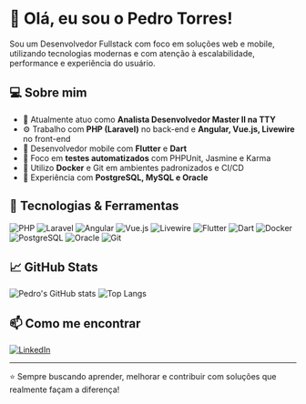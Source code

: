 # 👋 Olá, eu sou o Pedro Torres!

Sou um Desenvolvedor Fullstack com foco em soluções web e mobile, utilizando tecnologias modernas e com atenção à escalabilidade, performance e experiência do usuário.

## 💻 Sobre mim

- 🔭 Atualmente atuo como **Analista Desenvolvedor Master II na TTY**
- ⚙️ Trabalho com **PHP (Laravel)** no back-end e **Angular, Vue.js, Livewire** no front-end
- 📱 Desenvolvedor mobile com **Flutter** e **Dart**
- 🧪 Foco em **testes automatizados** com PHPUnit, Jasmine e Karma
- 🐳 Utilizo **Docker** e Git em ambientes padronizados e CI/CD
- 🧠 Experiência com **PostgreSQL, MySQL e Oracle**

## 🚀 Tecnologias & Ferramentas

![PHP](https://img.shields.io/badge/PHP-777BB4?style=for-the-badge&logo=php&logoColor=white)
![Laravel](https://img.shields.io/badge/Laravel-E74430?style=for-the-badge&logo=laravel&logoColor=white)
![Angular](https://img.shields.io/badge/Angular-DD0031?style=for-the-badge&logo=angular&logoColor=white)
![Vue.js](https://img.shields.io/badge/Vue.js-42B883?style=for-the-badge&logo=vue.js&logoColor=white)
![Livewire](https://img.shields.io/badge/Livewire-4E5D94?style=for-the-badge&logo=laravel&logoColor=white)
![Flutter](https://img.shields.io/badge/Flutter-02569B?style=for-the-badge&logo=flutter&logoColor=white)
![Dart](https://img.shields.io/badge/Dart-0175C2?style=for-the-badge&logo=dart&logoColor=white)
![Docker](https://img.shields.io/badge/Docker-2496ED?style=for-the-badge&logo=docker&logoColor=white)
![PostgreSQL](https://img.shields.io/badge/PostgreSQL-336791?style=for-the-badge&logo=postgresql&logoColor=white)
![Oracle](https://img.shields.io/badge/Oracle-F80000?style=for-the-badge&logo=oracle&logoColor=white)
![Git](https://img.shields.io/badge/Git-F05032?style=for-the-badge&logo=git&logoColor=white)

## 📈 GitHub Stats

![Pedro's GitHub stats](https://github-readme-stats.vercel.app/api?username=phesgot&show_icons=true&theme=radical)
![Top Langs](https://github-readme-stats.vercel.app/api/top-langs/?username=phesgot&layout=compact&theme=radical)

## 📫 Como me encontrar

[![LinkedIn](https://img.shields.io/badge/LinkedIn-0077B5?style=for-the-badge&logo=linkedin&logoColor=white)](https://www.linkedin.com/in/pedro-henrique-do-e-s-g-de-oliveira-torres-856118b8/)

---

⭐️ Sempre buscando aprender, melhorar e contribuir com soluções que realmente façam a diferença!

